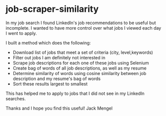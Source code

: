 # job-scraper-similarity

In my job search I found LinkedIn's job recommendations to be useful but incomplete.  I wanted to have more control over what jobs I viewed each day I went to apply.

I built a method which does the following:
* Download list of jobs that meet a set of criteria (city, level,keywords)
* Filter out jobs I am definitely not interested in
* Scrape job descriptions for each one of these jobs using Selenium
* Create bag of words of all job descriptions, as well as my resume
* Determine similarity of words using cosine similarity between job description and my resume's bag of words
* Sort these results largest to smallest

This has helped me to apply to jobs that I did not see in my LinkedIn searches.

Thanks and I hope you find this useful!
Jack Mengel
